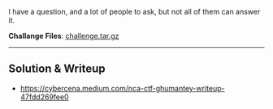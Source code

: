 I have a question, and a lot of people to ask, but not all of them can answer it. 

**Challange Files**: [challenge.tar.gz](challenge.tar.gz)

---

## Solution & Writeup
- https://cybercena.medium.com/nca-ctf-ghumantey-writeup-47fdd269fee0